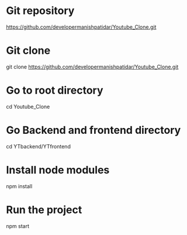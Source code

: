 # Git repository
https://github.com/developermanishpatidar/Youtube_Clone.git

# Git clone 
git clone https://github.com/developermanishpatidar/Youtube_Clone.git

# Go to root directory
cd Youtube_Clone

# Go Backend and frontend directory
cd YTbackend/YTfrontend 

# Install node modules
npm install

# Run the project
npm start